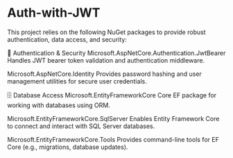 # Auth-with-JWT
This project relies on the following NuGet packages to provide robust authentication, data access, and security:

🔐 Authentication & Security
Microsoft.AspNetCore.Authentication.JwtBearer
Handles JWT bearer token validation and authentication middleware.

Microsoft.AspNetCore.Identity
Provides password hashing and user management utilities for secure user credentials.

🗄️ Database Access
Microsoft.EntityFrameworkCore
Core EF package for working with databases using ORM.

Microsoft.EntityFrameworkCore.SqlServer
Enables Entity Framework Core to connect and interact with SQL Server databases.

Microsoft.EntityFrameworkCore.Tools
Provides command-line tools for EF Core (e.g., migrations, database updates).
